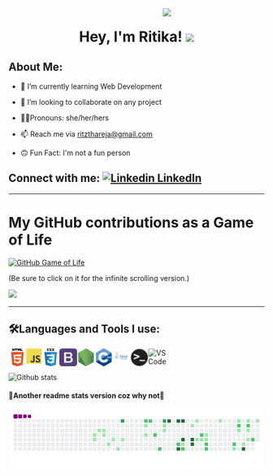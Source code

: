 <img align='right' src='https://user-images.githubusercontent.com/5713670/87202985-820dcb80-c2b6-11ea-9f56-7ec461c497c3.gif' width='200'>

<h1 align="center">Hey, I'm Ritika! <img src="https://raw.githubusercontent.com/aemmadi/aemmadi/master/wave.gif" width="45px"></h1> 

## About Me:
- 🌱 I’m currently learning Web Development

- 💞️ I’m looking to collaborate on any project

- 👩🏻Pronouns: she/her/hers

- 📫 Reach me via ritzthareja@gmail.com

- 🙃 Fun Fact: I'm not a fun person

## Connect with me:  [![Linkedin](https://i.stack.imgur.com/gVE0j.png) LinkedIn](https://www.linkedin.com/in/ritika-thareja/)&nbsp;

<hr>

# My GitHub contributions as a Game of Life

[![GitHub Game of Life](https://github4life.herokuapp.com/ri-tae-ka.gif?z=6)](https://github4life.herokuapp.com/ri-tae-ka)

(Be sure to click on it for the infinite scrolling version.)



![](https://komarev.com/ghpvc/?username=ri-tae-ka&color=green&label=PROFILE+VIEWS)
<hr>

## 🛠Languages and Tools I use:
<img align="left" alt="HTML" width="35px" src="https://raw.githubusercontent.com/github/explore/80688e429a7d4ef2fca1e82350fe8e3517d3494d/topics/html/html.png"/>
<img align="left" alt="JavaScript" width="30px" src="https://raw.githubusercontent.com/github/explore/80688e429a7d4ef2fca1e82350fe8e3517d3494d/topics/javascript/javascript.png"/>
<img align="left" alt="CSS" width="35px" src="https://raw.githubusercontent.com/github/explore/80688e429a7d4ef2fca1e82350fe8e3517d3494d/topics/css/css.png"/>
<img align="left" alt="BootStrap" width="35px" src="https://raw.githubusercontent.com/github/explore/80688e429a7d4ef2fca1e82350fe8e3517d3494d/topics/bootstrap/bootstrap.png"/>
<img align="left" alt="Node.js" width="35px" src="https://raw.githubusercontent.com/github/explore/80688e429a7d4ef2fca1e82350fe8e3517d3494d/topics/nodejs/nodejs.png"/>
<img align="left" alt="C++" width="35px" src="https://raw.githubusercontent.com/github/explore/80688e429a7d4ef2fca1e82350fe8e3517d3494d/topics/cpp/cpp.png">
<img align="left" alt="Java" width="35px" src="https://raw.githubusercontent.com/github/explore/80688e429a7d4ef2fca1e82350fe8e3517d3494d/topics/java/java.png">
<img align="left" alt="Terminal" width="35px" src="https://raw.githubusercontent.com/github/explore/80688e429a7d4ef2fca1e82350fe8e3517d3494d/topics/terminal/terminal.png" />
<img align="left" height="40px" width="40px" src="https://github.com/dhanishgajjar/vscode-icons/blob/7078081b8a334c0d69b20dabab78c526899a471d/png/default_dark.png" alt="VS Code"/>

<br/><br/>

![Github stats](https://github-readme-stats.vercel.app/api?username=ri-tae-ka&show_icons=true&count_private=true)


#### 🐍Another readme stats version coz why not🤪

![snake gif](https://github.com/ri-tae-ka/ri-tae-ka/blob/output/github-contribution-grid-snake.gif)

<!---
ri-tae-ka/ri-tae-ka is a ✨ special ✨ repository because its `README.md` (this file) appears on your GitHub profile.
You can click the Preview link to take a look at your changes.
--->
